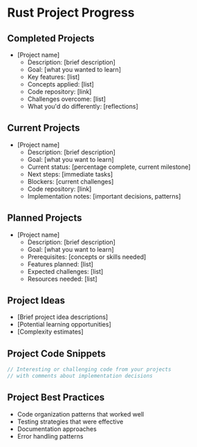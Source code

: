 # Rust Project Progress

## Completed Projects
- [Project name]
  - Description: [brief description]
  - Goal: [what you wanted to learn]
  - Key features: [list]
  - Concepts applied: [list]
  - Code repository: [link]
  - Challenges overcome: [list]
  - What you'd do differently: [reflections]

## Current Projects
- [Project name]
  - Description: [brief description]
  - Goal: [what you want to learn]
  - Current status: [percentage complete, current milestone]
  - Next steps: [immediate tasks]
  - Blockers: [current challenges]
  - Code repository: [link]
  - Implementation notes: [important decisions, patterns]

## Planned Projects
- [Project name]
  - Description: [brief description]
  - Goal: [what you want to learn]
  - Prerequisites: [concepts or skills needed]
  - Features planned: [list]
  - Expected challenges: [list]
  - Resources needed: [list]

## Project Ideas
- [Brief project idea descriptions]
- [Potential learning opportunities]
- [Complexity estimates]

## Project Code Snippets
```rust
// Interesting or challenging code from your projects
// with comments about implementation decisions
```

## Project Best Practices
- Code organization patterns that worked well
- Testing strategies that were effective
- Documentation approaches
- Error handling patterns
